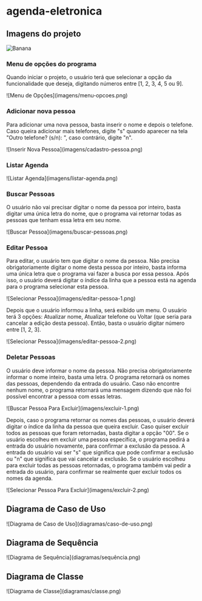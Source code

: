 # agenda-eletronica
<h2>Imagens do projeto</h2>

![Banana](http://cdn.osxdaily.com/wp-content/uploads/2013/07/dancing-banana.gif)

<h3>Menu de opções do programa</h3>
<p>Quando iniciar o projeto, o usuário terá que selecionar a opção da funcionalidade que deseja, digitando
números  entre [1, 2, 3, 4, 5 ou 9].</p>
![Menu de Opções](imagens/menu-opcoes.png)

<h3>Adicionar nova pessoa</h3>
<p>Para adicionar uma nova pessoa, basta inserir o nome e depois o telefone. Caso queira adicionar mais 
telefones, digite "s" quando aparecer na tela "Outro telefone? (s/n): ", caso contrário, digite "n".</p>
![Inserir Nova Pessoa](imagens/cadastro-pessoa.png)

<h3>Listar Agenda</h3>
![Listar Agenda](imagens/listar-agenda.png)

<h3>Buscar Pessoas</h3>
<p>O usuário não vai precisar digitar o nome da pessoa por inteiro, basta  digitar uma única letra do nome, que o programa vai retornar todas as pessoas que tenham essa letra em seu nome.</p>
![Buscar Pessoa](imagens/buscar-pessoas.png)

<h3>Editar Pessoa</h3>
<p>Para editar, o usuário tem que digitar o nome da pessoa. Não precisa obrigatoriamente digitar o nome desta pessoa por inteiro, basta informa uma única letra que o programa vai fazer a busca por essa pessoa. 
Após isso, o usuário deverá digitar o índice da linha que a pessoa está na agenda para o programa selecionar
esta pessoa.</p>
![Selecionar Pessoa](imagens/editar-pessoa-1.png)

<p>Depois que o usuário informou a linha, será exibido um menu. O usuário terá 3 opções: Atualizar nome, 
Atualizar telefone ou Voltar (que seria para cancelar a edição desta pessoa). Então, basta o usuário digitar
número entre [1, 2, 3].</p>
![Selecionar Pessoa](imagens/editar-pessoa-2.png)

<h3>Deletar Pessoas</h3>
<p>O usuário deve informar o nome da pessoa. Não precisa obrigatoriamente informar o nome inteiro, basta
uma letra. O programa retornará os nomes das pessoas, dependendo da entrada do usuário. Caso não encontre
nenhum nome, o programa retornará uma mensagem dizendo que não foi possível encontrar a pessoa com
essas letras.</p>
![Buscar Pessoa Para Excluir](imagens/excluir-1.png)

<p>Depois, caso o programa retornar os nomes das pessoas, o usuário deverá digitar o índice da linha da pessoa que queira excluir.
Caso quiser excluir todos as pessoas que foram retornadas, basta digitar a opção "00". Se o usuário escolheu em excluir uma pessoa
específica, o programa pedirá a entrada do usuário novamente, para confirmar a exclusão da pessoa. A entrada do usuário vai ser "s"
que significa que pode confirmar a exclusão ou "n" que significa que vai cancelar a exclusão. Se o usuário escolheu para excluir todas
as pessoas retornadas, o programa também vai pedir a entrada do usuário, para confirmar se realmente quer excluir todos os nomes da
agenda.</p>
![Selecionar Pessoa Para Excluir](imagens/excluir-2.png)

<h2>Diagrama de Caso de Uso</h2>
![Diagrama de Caso de Uso](diagramas/caso-de-uso.png)

<h2>Diagrama de Sequência</h2>
![Diagrama de Sequência](diagramas/sequência.png)

<h2>Diagrama de Classe</h2>
![Diagrama de Classe](diagramas/classe.png)



